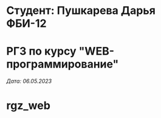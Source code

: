 # Студент: Пушкарева Дарья ФБИ-12

# РГЗ по курсу "WEB-программирование"

*Дата: 06.05.2023*
# rgz_web

